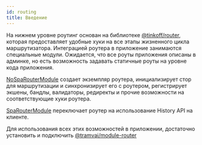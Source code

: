 ```yaml
---
id: routing
title: Введение
---
```


На нижнем уровне роутинг основан на библиотеке [@tinkoff/router](references/libs/router.md), которая предоставляет удобные хуки на все этапы жизненного цикла маршрутизатора. Интеграцией роутера в приложение занимаются специальные модули. Ожидается, что все роуты приложения описаны в админке, но есть возможность задавать статичные роуты на уровне кода приложения.

[NoSpaRouterModule](references/modules/router.md) создает экземпляр роутера, инициализирует стор для маршрутизации и синхронизирует его с роутером, регистрирует экшены, бандлы, валидаторы, редиректы и прочие возможности на соответствующие хуки роутера.

[SpaRouterModule](references/modules/router.md) переключает роутер на использование History API на клиенте.

Для использования всех этих возможностей в приложении, достаточно установить и подключить [@tramvai/module-router](references/modules/router.md)
